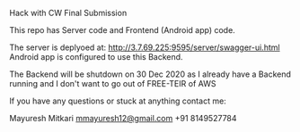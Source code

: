 Hack with CW Final Submission

This repo has Server code and Frontend (Android app) code.

The server is deplyoed at: http://3.7.69.225:9595/server/swagger-ui.html
Android app is configured to use this Backend.

The Backend will be shutdown on 30 Dec 2020 as I already have a Backend running and I don't want to go out of FREE-TEIR of AWS

If you have any questions or stuck at anything contact me:

Mayuresh Mitkari
mmayuresh12@gmail.com
+91 8149527784
